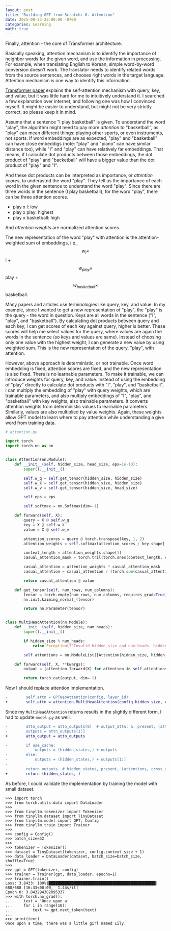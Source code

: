 ```yaml
---
layout: post
title: "Building GPT from Scratch: 6. Attention"
date: 2025-09-23 22:00:00 -0700
categories: Learning
math: true
---
```


Finally, attention - the core of Transformer architecture.

Basically speaking, attention mechanism is to identify the importance of neighbor words for the given word, and use the information in processing. For example, when translating English to Korean, simple word-by-word conversion doesn't work. The translator needs to identify related words from the source sentences, and chooses right words in the target language. Attention mechanism is one way to identify this information.

[Transformer paper](https://papers.nips.cc/paper_files/paper/2017/file/3f5ee243547dee91fbd053c1c4a845aa-Paper.pdf) explains the self-attention mechanism with query, key, and value, but it was little hard for me to intuitively understand it. I searched a few explanation over internet, and following one was how I convinced myself. It might be easier to understand, but might not be very strictly correct, so please keep it in mind.

Assume that a sentence "I play basketball" is given. To understand the word "play", the algorithm might need to pay more *attention* to "basketball", as "play" can mean different things: playing other sports, or even instruments, not sports. If word embeddings are as expected, "play" and "basketball" can have close embeddigs (note: "play" and "piano" can have similar distance too), while "I" and "play" can have relatively far embeddings. That means, if I calculate dot products between those embeddings, the dot product of "play" and "backetball" will have a bigger value than the dot product of "play" and "I".

And these dot products can be interpreted as importance, or *attention scores*, to underastnd the word "play". They tell us the importance of each word in the given sentence to understand the word "play". Since there are three words in the sentence (I play basketball), for the word "play", there can be three attention scores.

* play x I: low
* play x play: highest
* play x basketball: high

And *attention weights* are normalized attention scores.

The new representation of the word "play" with attention is the attention-weighted sum of embeddings, i.e., $$ w_I \times $$ I + $$ w_{play} \times $$ play + $$ w_{basketball} \times $$ basketball.

Many papers and articles use terminologies like query, key, and value. In my example, since I wanted to get a new representation of "play", the "play" is the query - the word in question. Keys are all words in the sentence ("I", "play", and "basketball"). By calculating dot products between query and each key, I can get scores of each key against query, higher is better. These scores will help me select values for the query, where values are again the words in the sentence (so keys and values are same). Instead of choosing only one value with the highest weight, I can generate a new value by using weighted sum. This is the new representation of the query, "play", with attention.

However, above approach is deterministic, or not trainable. Once word embedding is fixed, attention scores are fixed, and the new representation is also fixed. There is no learnable parameters. To make it trainable, we can introduce weights for query, key, and value. Instead of using the embedding of "play" directly to calculate dot products with "I", "play", and "basketball", I can multiply the embedding of "play" with query weights, which are trainable parameters, and also multiply embeddings of "I", "play", and "basketball" with key weights, also trainable parameters. It converts attention weights from deterministic values to learnable parameters. Similarly, values are also multiplied by value weights. Again, these weights allow GPT model to learn where to pay attention while understanding a give word from training data.

```python
# attention.py

import torch
import torch.nn as nn


class Attention(nn.Module):
    def __init__(self, hidden_size, head_size, eps=1e-10):
        super().__init__()

        self.w_q = self.get_tensor(hidden_size, hidden_size)
        self.w_k = self.get_tensor(hidden_size, hidden_size)
        self.w_v = self.get_tensor(hidden_size, head_size)

        self.eps = eps

        self.softmax = nn.Softmax(dim=-1)

    def forward(self, X):
        query = X @ self.w_q
        key = X @ self.w_k
        value = X @ self.w_v

        attention_scores = query @ torch.transpose(key, 1, 2)
        attention_weights = self.softmax(attention_scores / key.shape[-1] ** 0.5)

        context_length = attention_weights.shape[1]
        casual_attention_mask = torch.tril(torch.ones(context_length, context_length, device=attention_weights.device))

        casual_attention = attention_weights * casual_attention_mask
        casual_attention = casual_attention / (torch.sum(casual_attention, dim=-1, keepdim=True) + self.eps)

        return casual_attention @ value

    def get_tensor(self, num_rows, num_columns):
        tensor = torch.empty(num_rows, num_columns, requires_grad=True)
        nn.init.kaiming_normal_(tensor)

        return nn.Parameter(tensor)


class MultiHeadAttention(nn.Module):
    def __init__(self, hidden_size, num_heads):
        super().__init__()

        if hidden_size % num_heads:
            raise Exception(f'Invalid hidden_size and num_heads. hidden_size: {hidden_size}, num_heads: {num_heads}, remaining: {hidden_size % num_heads}')

        self.attentions = nn.ModuleList([Attention(hidden_size, hidden_size // num_heads) for i in range(num_heads)])

    def forward(self, X, **kwargs):
        output = [attention.forward(X) for attention in self.attentions]

        return torch.cat(output, dim=-1)
```

Now I should replace attention implementation.

```diff
-        self.attn = GPTNeoAttention(config, layer_id)
+        self.attn = attention.MultiHeadAttention(config.hidden_size, config.num_heads)
```

Since my `MultiHeadAttention` returns results in the slightly different form, I had to update `model.py` as well.

```diff
-        attn_output = attn_outputs[0]  # output_attn: a, present, (attentions)
-        outputs = attn_outputs[1:]
+        attn_output = attn_outputs
```

```diff
-        if use_cache:
-            outputs = (hidden_states,) + outputs
-        else:
-            outputs = (hidden_states,) + outputs[1:]
-
-        return outputs  # hidden_states, present, (attentions, cross_attentions)
+        return (hidden_states, )
```

As before, I could validate the implementation by training the model with small dataset.


```shell
>>> import torch
>>> from torch.utils.data import DataLoader
>>>
>>> from tinyllm.tokenizer import Tokenizer
>>> from tinyllm.dataset import TinyDataset
>>> from tinyllm.model import GPT, Config
>>> from tinyllm.train import Trainer
>>>
>>> config = Config()
>>> batch_size=32
>>>
>>> tokenizer = Tokenizer()
>>> dataset = TinyDataset(tokenizer, config.context_size + 1)
>>> data_loader = DataLoader(dataset, batch_size=batch_size, shuffle=True)
>>>
>>> gpt = GPT(tokenizer, config)
>>> trainer = Trainer(gpt, data_loader, epochs=1)
>>> trainer.train()
Loss: 3.8433: 100%|███████████████████████████████████████████████| 688/688 [16:33<00:00,  1.44s/it]
Epoch 0: 3.843294382095337
>>> with torch.no_grad():
...     text = 'Once upon a'
...     for i in range(10):
...         text += gpt.next_token(text)
...
>>> print(text)
Once upon a time, there was a little girl named Lily.
```
